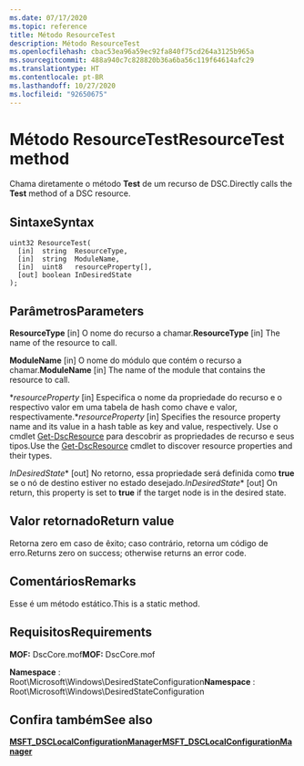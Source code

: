 ```yaml
---
ms.date: 07/17/2020
ms.topic: reference
title: Método ResourceTest
description: Método ResourceTest
ms.openlocfilehash: cbac53ea96a59ec92fa840f75cd264a3125b965a
ms.sourcegitcommit: 488a940c7c828820b36a6ba56c119f64614afc29
ms.translationtype: HT
ms.contentlocale: pt-BR
ms.lasthandoff: 10/27/2020
ms.locfileid: "92650675"
---
```

# <a name="resourcetest-method"></a><span data-ttu-id="3260c-103">Método ResourceTest</span><span class="sxs-lookup"><span data-stu-id="3260c-103">ResourceTest method</span></span>

<span data-ttu-id="3260c-104">Chama diretamente o método **Test** de um recurso de DSC.</span><span class="sxs-lookup"><span data-stu-id="3260c-104">Directly calls the **Test** method of a DSC resource.</span></span>

## <a name="syntax"></a><span data-ttu-id="3260c-105">Sintaxe</span><span class="sxs-lookup"><span data-stu-id="3260c-105">Syntax</span></span>

```mof
uint32 ResourceTest(
  [in]  string  ResourceType,
  [in]  string  ModuleName,
  [in]  uint8   resourceProperty[],
  [out] boolean InDesiredState
);
```

## <a name="parameters"></a><span data-ttu-id="3260c-106">Parâmetros</span><span class="sxs-lookup"><span data-stu-id="3260c-106">Parameters</span></span>

<span data-ttu-id="3260c-107">**ResourceType** \[in\] O nome do recurso a chamar.</span><span class="sxs-lookup"><span data-stu-id="3260c-107">**ResourceType** \[in\] The name of the resource to call.</span></span>

<span data-ttu-id="3260c-108">**ModuleName** \[in\] O nome do módulo que contém o recurso a chamar.</span><span class="sxs-lookup"><span data-stu-id="3260c-108">**ModuleName** \[in\] The name of the module that contains the resource to call.</span></span>

<span data-ttu-id="3260c-109">\**_resourceProperty_* \[in\] Especifica o nome da propriedade do recurso e o respectivo valor em uma tabela de hash como chave e valor, respectivamente.</span><span class="sxs-lookup"><span data-stu-id="3260c-109">\**_resourceProperty_* \[in\] Specifies the resource property name and its value in a hash table as key and value, respectively.</span></span> <span data-ttu-id="3260c-110">Use o cmdlet [Get-DscResource](/powershell/module/PSDesiredStateConfiguration/Get-DscResource) para descobrir as propriedades de recurso e seus tipos.</span><span class="sxs-lookup"><span data-stu-id="3260c-110">Use the [Get-DscResource](/powershell/module/PSDesiredStateConfiguration/Get-DscResource) cmdlet to discover resource properties and their types.</span></span>

<span data-ttu-id="3260c-111">*InDesiredState*\* \[out\] No retorno, essa propriedade será definida como **true** se o nó de destino estiver no estado desejado.</span><span class="sxs-lookup"><span data-stu-id="3260c-111">*InDesiredState*\* \[out\] On return, this property is set to **true** if the target node is in the desired state.</span></span>

## <a name="return-value"></a><span data-ttu-id="3260c-112">Valor retornado</span><span class="sxs-lookup"><span data-stu-id="3260c-112">Return value</span></span>

<span data-ttu-id="3260c-113">Retorna zero em caso de êxito; caso contrário, retorna um código de erro.</span><span class="sxs-lookup"><span data-stu-id="3260c-113">Returns zero on success; otherwise returns an error code.</span></span>

## <a name="remarks"></a><span data-ttu-id="3260c-114">Comentários</span><span class="sxs-lookup"><span data-stu-id="3260c-114">Remarks</span></span>

<span data-ttu-id="3260c-115">Esse é um método estático.</span><span class="sxs-lookup"><span data-stu-id="3260c-115">This is a static method.</span></span>

## <a name="requirements"></a><span data-ttu-id="3260c-116">Requisitos</span><span class="sxs-lookup"><span data-stu-id="3260c-116">Requirements</span></span>

<span data-ttu-id="3260c-117">**MOF:** DscCore.mof</span><span class="sxs-lookup"><span data-stu-id="3260c-117">**MOF:** DscCore.mof</span></span>

<span data-ttu-id="3260c-118">**Namespace** : Root\Microsoft\Windows\DesiredStateConfiguration</span><span class="sxs-lookup"><span data-stu-id="3260c-118">**Namespace** : Root\Microsoft\Windows\DesiredStateConfiguration</span></span>

## <a name="see-also"></a><span data-ttu-id="3260c-119">Confira também</span><span class="sxs-lookup"><span data-stu-id="3260c-119">See also</span></span>

[<span data-ttu-id="3260c-120">**MSFT_DSCLocalConfigurationManager**</span><span class="sxs-lookup"><span data-stu-id="3260c-120">**MSFT_DSCLocalConfigurationManager**</span></span>](msft-dsclocalconfigurationmanager.md)
